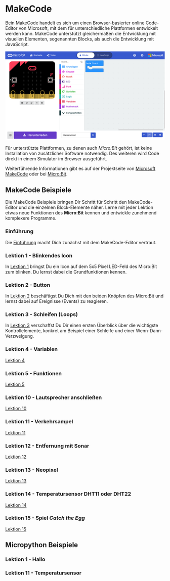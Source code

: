 # MakeCode

Bein MakeCode handelt es sich um einen Browser-basierter online Code-Editor von Microsoft, mit dem für unterschiedliche Plattformen entwickelt werden kann. MakeCode unterstützt gleichermaßen die Entwicklung mit visuellen Elementen, sogenannten Blocks, als auch die Entwicklung mit JavaScript.

![MakeCode Editor](./makecode_editor.png "MakeCode Editor")

Für unterstützte Plattformen, zu denen auch _Micro:Bit_ gehört, ist keine Installation von zusätzlicher Software notwendig. Des weiteren wird Code direkt in einem Simulator im Browser ausgeführt.

Weiterführende Informationen gibt es auf der Projektseite von [Microsoft MakeCode](https://www.microsoft.com/en-us/makecode "Microsoft MakeCode") oder bei [Micro:Bit](https://makecode.microbit.org "Micro:Bit").

## MakeCode Beispiele

Die MakeCode Beispiele bringen Dir Schritt für Schritt den MakeCode-Editor und die einzelnen Block-Elemente näher. Lerne mit jeder Lektion etwas neue Funktionen des __Micro:Bit__ kennen und entwickle zunehmend komplexere Programme. 

### Einführung

Die [Einführung](makecode/lesson00_introduction/README.md) macht Dich zunächst mit dem MakeCode-Editor vertraut. 

### Lektion 1 - Blinkendes Icon

In [Lektion 1](makecode/lesson01_blink_icon/README.md) bringst Du ein Icon auf dem 5x5 Pixel LED-Feld des Micro:Bit zum blinken. Du lernst dabei die Grundfunktionen kennen.

### Lektion 2 - Button

In [Lektion 2](makecode/lesson02_button/README.md) beschäftigst Du Dich mit den beiden Knöpfen des Micro:Bit und lernst dabei auf Ereignisse (Events) zu reagieren.

### Lektion 3 - Schleifen (Loops)

In [Lektion 3](makecode/lesson03_loop/README.md) verschaffst Du Dir einen ersten Überblick über die wichtigste Kontrollelemente, konkret am Beispiel einer Schleife und einer Wenn-Dann-Verzweigung.

### Lektion 4 - Variablen
[Lektion 4](makecode/lesson04_variable/README.md)

### Lektion 5 - Funktionen

[Lektion 5](makecode/lesson05_first_function/README.md)

### Lektion 10 - Lautsprecher anschließen

[Lektion 10](makecode/lesson10_adding_speaker/README.md)

### Lektion 11 - Verkehrsampel

[Lektion 11](makecode/lesson11_traffic_light/README.md)

### Lektion 12 - Entfernung mit Sonar

[Lektion 12](makecode/lesson12_sonar_sensor/README.md)

### Lektion 13 - Neopixel

[Lektion 13](makecode/lesson13_neopixel/README.md)

### Lektion 14 - Temperatursensor DHT11 oder DHT22

[Lektion 14](makecode/lesson14_temperature_Sensor/README.md)

### Lektion 15 - Spiel _Catch the Egg_

[Lektion 15](makecode/lesson15_game_catch_the_egg/README.md)

## Micropython Beispiele

### Lektion 1 - Hallo

### Lektion 11 - Temperatursensor
